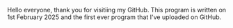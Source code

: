 Hello everyone, thank you for visitiing my GitHub. This program is written on 1st February 2025 and the first ever program that I've uploaded on GitHub.
